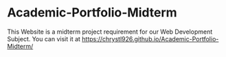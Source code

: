 # Academic-Portfolio-Midterm
This Website is a midterm project requirement for our Web Development Subject. You can visit it at https://chrystl926.github.io/Academic-Portfolio-Midterm/ 
